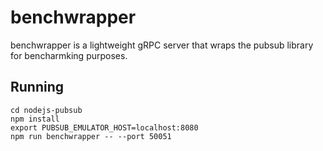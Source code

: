 # benchwrapper

benchwrapper is a lightweight gRPC server that wraps the pubsub library for
bencharmking purposes.

## Running

```
cd nodejs-pubsub
npm install
export PUBSUB_EMULATOR_HOST=localhost:8080
npm run benchwrapper -- --port 50051
```
